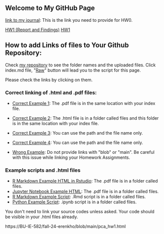 ## Welcome to My GitHub Page 

[link to my journal](https://bu-ie-582.github.io/fall-24-erenkho/): This is the link you need to provide for HW0.

[HW1 (Report and Findings)](https://BU-IE-582.github.io/fall-24-erenkho/files/pca_report_findings.html)
[HW1](https://BU-IE-582.github.io/fall-24-erenkho/files/pca.ipynb)







## How to add Links of files to Your Github Repository:

Check [my repository](https://github.com/BU-IE-582/fall-24-abdullahkayacan-boun) to see the folder names and the uploaded files. Click index.md file, "[Raw](https://raw.githubusercontent.com/BU-IE-582/fall-24-abdullahkayacan-boun/main/index.md)" button will lead you to the script for this page. 

Please check the links by clicking on them. 

### Correct linking of .html and .pdf files:


* [Correct Example 1](https://bu-ie-582.github.io/fall-24-abdullahkayacan-boun/IE582_Fall24_Syllabus.pdf): The .pdf file is in the same location with your index file.
* [Correct Example 2](https://bu-ie-582.github.io/fall-24-abdullahkayacan-boun/files/R_Markdown_Example_in_RStudio.html): The .html file is in a folder called files and this folder is in the same location with your index file.

* [Correct Example 3](IE582_Fall24_Syllabus.pdf): You can use the path and the file name only.

* [Correct Example 4](files/How%20to%20export%20your%20work%20as%20an%20HTML%20file.pdf): You can use the path and the file name only.

* [Wrong Example](https://github.com/BU-IE-582/fall-24-abdullahkayacan-boun/blob/main/IE582_Fall24_Syllabus.pdf): Do not provide links with "blob" or "main". Be careful with this issue while linking your Homework Assignments.


### Example scripts and .html files
* [R Markdown Example HTML in Rstudio](files/R_Markdown_Example_in_RStudio.html): The .pdf file is in a folder called files.
* [Jupyter Notebook Example HTML](files/python_example_in_Jupyter_Notebook.html): The .pdf file is in a folder called files.
* [R Markdown Example Script](https://github.com/BU-IE-582/fall-24-abdullahkayacan-boun/blob/main/files/R_Markdown_Example_in_RStudio.Rmd): .Rmd script is in a folder called files.
* [Python Example Script](https://github.com/BU-IE-582/fall-24-abdullahkayacan-boun/blob/main/files/python_example_in_Jupyter_Notebook.ipynb): .ipynb script is in a folder called files.

You don't need to link your source codes unless asked. Your code should be visible in your .html files already. 

https://BU-IE-582/fall-24-erenkho/blob/main/pca_hw1.html


